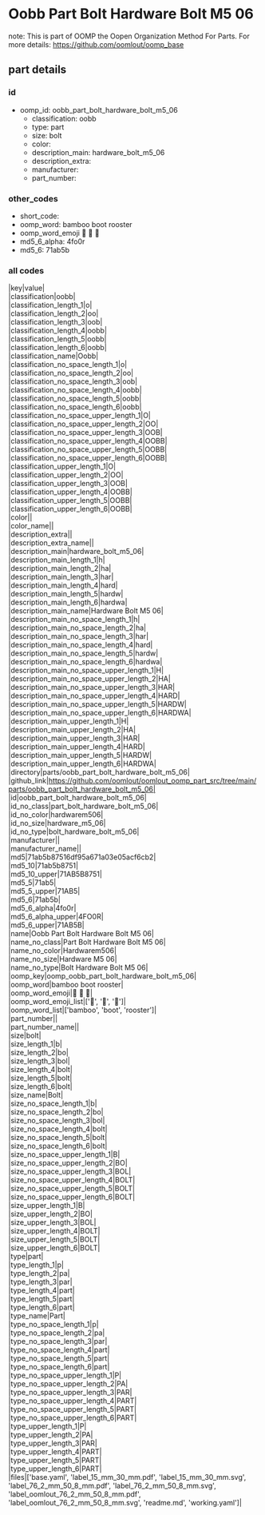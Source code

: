 # Oobb Part Bolt Hardware Bolt M5 06  

note: This is part of OOMP the Oopen Organization Method For Parts. For more details: https://github.com/oomlout/oomp_base

##  part details





### id
* oomp_id: oobb_part_bolt_hardware_bolt_m5_06
  * classification: oobb
  * type: part
  * size: bolt
  * color: 
  * description_main: hardware_bolt_m5_06
  * description_extra: 
  * manufacturer: 
  * part_number: 

### other_codes
* short_code: 
* oomp_word: bamboo boot rooster
* oomp_word_emoji :bamboo: :boot: :rooster:
* md5_6_alpha: 4fo0r
* md5_6: 71ab5b

### all codes 
|key|value|  
|classification|oobb|  
|classification_length_1|o|  
|classification_length_2|oo|  
|classification_length_3|oob|  
|classification_length_4|oobb|  
|classification_length_5|oobb|  
|classification_length_6|oobb|  
|classification_name|Oobb|  
|classification_no_space_length_1|o|  
|classification_no_space_length_2|oo|  
|classification_no_space_length_3|oob|  
|classification_no_space_length_4|oobb|  
|classification_no_space_length_5|oobb|  
|classification_no_space_length_6|oobb|  
|classification_no_space_upper_length_1|O|  
|classification_no_space_upper_length_2|OO|  
|classification_no_space_upper_length_3|OOB|  
|classification_no_space_upper_length_4|OOBB|  
|classification_no_space_upper_length_5|OOBB|  
|classification_no_space_upper_length_6|OOBB|  
|classification_upper_length_1|O|  
|classification_upper_length_2|OO|  
|classification_upper_length_3|OOB|  
|classification_upper_length_4|OOBB|  
|classification_upper_length_5|OOBB|  
|classification_upper_length_6|OOBB|  
|color||  
|color_name||  
|description_extra||  
|description_extra_name||  
|description_main|hardware_bolt_m5_06|  
|description_main_length_1|h|  
|description_main_length_2|ha|  
|description_main_length_3|har|  
|description_main_length_4|hard|  
|description_main_length_5|hardw|  
|description_main_length_6|hardwa|  
|description_main_name|Hardware Bolt M5 06|  
|description_main_no_space_length_1|h|  
|description_main_no_space_length_2|ha|  
|description_main_no_space_length_3|har|  
|description_main_no_space_length_4|hard|  
|description_main_no_space_length_5|hardw|  
|description_main_no_space_length_6|hardwa|  
|description_main_no_space_upper_length_1|H|  
|description_main_no_space_upper_length_2|HA|  
|description_main_no_space_upper_length_3|HAR|  
|description_main_no_space_upper_length_4|HARD|  
|description_main_no_space_upper_length_5|HARDW|  
|description_main_no_space_upper_length_6|HARDWA|  
|description_main_upper_length_1|H|  
|description_main_upper_length_2|HA|  
|description_main_upper_length_3|HAR|  
|description_main_upper_length_4|HARD|  
|description_main_upper_length_5|HARDW|  
|description_main_upper_length_6|HARDWA|  
|directory|parts/oobb_part_bolt_hardware_bolt_m5_06|  
|github_link|https://github.com/oomlout/oomlout_oomp_part_src/tree/main/parts/oobb_part_bolt_hardware_bolt_m5_06|  
|id|oobb_part_bolt_hardware_bolt_m5_06|  
|id_no_class|part_bolt_hardware_bolt_m5_06|  
|id_no_color|hardwarem506|  
|id_no_size|hardware_m5_06|  
|id_no_type|bolt_hardware_bolt_m5_06|  
|manufacturer||  
|manufacturer_name||  
|md5|71ab5b87516df95a671a03e05acf6cb2|  
|md5_10|71ab5b8751|  
|md5_10_upper|71AB5B8751|  
|md5_5|71ab5|  
|md5_5_upper|71AB5|  
|md5_6|71ab5b|  
|md5_6_alpha|4fo0r|  
|md5_6_alpha_upper|4FO0R|  
|md5_6_upper|71AB5B|  
|name|Oobb Part Bolt Hardware Bolt M5 06|  
|name_no_class|Part Bolt Hardware Bolt M5 06|  
|name_no_color|Hardwarem506|  
|name_no_size|Hardware M5 06|  
|name_no_type|Bolt Hardware Bolt M5 06|  
|oomp_key|oomp_oobb_part_bolt_hardware_bolt_m5_06|  
|oomp_word|bamboo boot rooster|  
|oomp_word_emoji|:bamboo: :boot: :rooster:|  
|oomp_word_emoji_list|[':bamboo:', ':boot:', ':rooster:']|  
|oomp_word_list|['bamboo', 'boot', 'rooster']|  
|part_number||  
|part_number_name||  
|size|bolt|  
|size_length_1|b|  
|size_length_2|bo|  
|size_length_3|bol|  
|size_length_4|bolt|  
|size_length_5|bolt|  
|size_length_6|bolt|  
|size_name|Bolt|  
|size_no_space_length_1|b|  
|size_no_space_length_2|bo|  
|size_no_space_length_3|bol|  
|size_no_space_length_4|bolt|  
|size_no_space_length_5|bolt|  
|size_no_space_length_6|bolt|  
|size_no_space_upper_length_1|B|  
|size_no_space_upper_length_2|BO|  
|size_no_space_upper_length_3|BOL|  
|size_no_space_upper_length_4|BOLT|  
|size_no_space_upper_length_5|BOLT|  
|size_no_space_upper_length_6|BOLT|  
|size_upper_length_1|B|  
|size_upper_length_2|BO|  
|size_upper_length_3|BOL|  
|size_upper_length_4|BOLT|  
|size_upper_length_5|BOLT|  
|size_upper_length_6|BOLT|  
|type|part|  
|type_length_1|p|  
|type_length_2|pa|  
|type_length_3|par|  
|type_length_4|part|  
|type_length_5|part|  
|type_length_6|part|  
|type_name|Part|  
|type_no_space_length_1|p|  
|type_no_space_length_2|pa|  
|type_no_space_length_3|par|  
|type_no_space_length_4|part|  
|type_no_space_length_5|part|  
|type_no_space_length_6|part|  
|type_no_space_upper_length_1|P|  
|type_no_space_upper_length_2|PA|  
|type_no_space_upper_length_3|PAR|  
|type_no_space_upper_length_4|PART|  
|type_no_space_upper_length_5|PART|  
|type_no_space_upper_length_6|PART|  
|type_upper_length_1|P|  
|type_upper_length_2|PA|  
|type_upper_length_3|PAR|  
|type_upper_length_4|PART|  
|type_upper_length_5|PART|  
|type_upper_length_6|PART|  
|files|['base.yaml', 'label_15_mm_30_mm.pdf', 'label_15_mm_30_mm.svg', 'label_76_2_mm_50_8_mm.pdf', 'label_76_2_mm_50_8_mm.svg', 'label_oomlout_76_2_mm_50_8_mm.pdf', 'label_oomlout_76_2_mm_50_8_mm.svg', 'readme.md', 'working.yaml']|  
